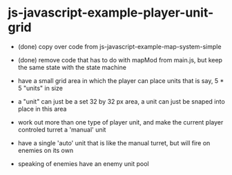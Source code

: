 # js-javascript-example-player-unit-grid

* (done) copy over code from js-javascript-example-map-system-simple
* (done) remove code that has to do with mapMod from main.js, but keep the same state with the state machine

* have a small grid area in which the player can place units that is say, 5 * 5 "units" in size
* a "unit" can just be a set 32 by 32 px area, a unit can just be snaped into place in this area
* work out more than one type of player unit, and make the current player controled turret a 'manual' unit
* have a single 'auto' unit that is like the manual turret, but will fire on enemies on its own
* speaking of enemies have an enemy unit pool